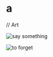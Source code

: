 # a
// Art

![say something](https://lh5.googleusercontent.com/JFyUl8qxLzSnDX4cYgit7JIVZDUueq7vMypIm0r4UVsC3g1mbj_IHGRcaMXfAeP0CMzSLfgiefvkNv_W7FWi=w2824-h810-rw)

![to forget](https://lh6.googleusercontent.com/l0RBoruHJlMZ6sYn1K_iyc5CVSURvc-7GARPXcK40HBNqlUz0FgcNIiPQRjyyCtZFFdHvTaPBZKweFHPxsYo=w2824-h810-rw)
